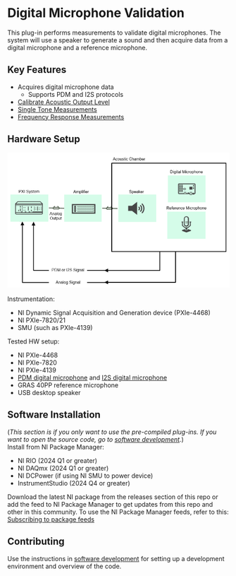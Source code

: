 # Digital Microphone Validation

This plug-in performs measurements to validate digital microphones. The system will use a speaker to generate a sound and then acquire data from a digital microphone and a reference microphone.

## Key Features

- Acquires digital microphone data
  - Supports PDM and I2S protocols
- [Calibrate Acoustic Output Level](docs/measurements/calibrate-acoustic-output.md)
- [Single Tone Measurements](docs/measurements/single-tone.md)
- [Frequency Response Measurements](docs/measurements/frequency-reponse.md)

## Hardware Setup

![Hardware Diagram](docs/images/hw-system-diagram.png)  

Instrumentation:

- NI Dynamic Signal Acquisition and Generation device (PXIe-4468)
- NI PXIe-7820/21
- SMU (such as PXIe-4139)

Tested HW setup:

- NI PXIe-4468
- NI PXIe-7820
- NI PXIe-4139
- [PDM digital microphone](https://learn.adafruit.com/adafruit-pdm-microphone-breakout/) and [I2S digital microphone](https://www.adafruit.com/product/3421)
- GRAS 40PP reference microphone
- USB desktop speaker

## Software Installation

(*This section is if you only want to use the pre-compiled plug-ins. If you want to open the source code, go to [software development](docs/sw-dev.md).*)  
Install from NI Package Manager:

- NI RIO (2024 Q1 or greater)
- NI DAQmx (2024 Q1 or greater)
- NI DCPower (if using NI SMU to power device)
- InstrumentStudio (2024 Q4 or greater)

Download the latest NI package from the releases section of this repo or add the feed to NI Package Manager to get updates from this repo and other in this community. To use the NI Package Manager feeds, refer to this: [Subscribing to package feeds](https://github.com/NI-MeasurementLink-Plug-Ins/package-manager-feeds)

## Contributing

Use the instructions in [software development](docs/sw-dev.md) for setting up a development environment and overview of the code.
